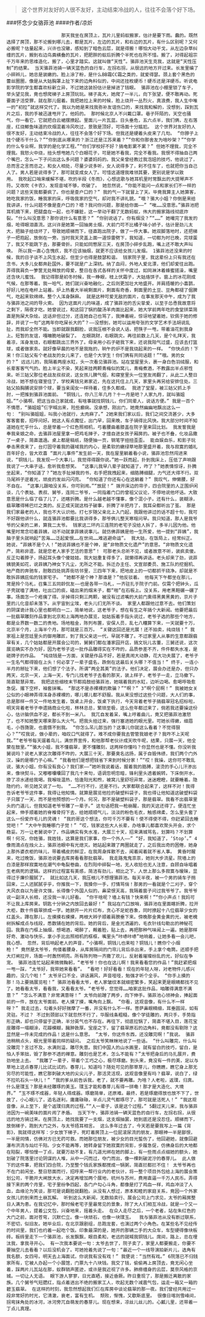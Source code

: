 > 这个世界对友好的人很不友好，主动结束冷战的人，往往不会落个好下场。

###怀念少女骆菲池
####作者/凉炘

						那天我坐在房顶上，瓦片儿里蚂蚁搬家，估计是要下雨。蠢的。既然选择了房顶，那不论搬到哪儿去，都是瓦片。左边的瓦片，和右边的瓦片，有什么区别呢？又何必搬呢？估量起来，兴许也没辙，感知到了暗色云层，就是得搬！哪怕大动干戈，从左边杂草纠缠的瓦片，搬到右边鸟粪横叠的瓦片，把肥胖的蚁后折腾个半死也在所不惜。搬了，对得起祖宗千万年来的思维造化，搬了，心里才踏实。这就叫做“天性”。骆菲池天生克我，这就是“天性压制”的结果。 当天骆菲池骑一辆天蓝色的自行车，左拐右拐，从很远的地方开过来。长发里编了小碎辫儿，她总是装嫩的。脸上涂了粉，是什么BB霜CC霜之类的，就爱得瑟。颈上套个黑色的蕾丝圈圈，像是从大姑胸罩上扯下来的边角料似的，中间还挂枚硬币！硬币还是洋硬币。听说电影学院的学生都喜欢标新立异，不过她这装扮估计是掉进了钱眼。 骆菲池在小棚里锁了车子，举头望见我，竟也想爬梯子上房顶玩玩。梯子高大，她爬了一半儿，向下张望，便不敢再动。死要面子活受罪，就在那儿倔着。我把她拉上来的时候，脸上烧开一丛烈火，真浪费，我人生中唯一的“初拉”就这样交代了。我以为她是来找我弥补友谊伤口的，来找我和解的，没想到，踩到瓦片之后，我的手被迅速甩开了。他妈的。 那时候北京人不兴戴口罩。巷子阡陌的，天空也骚气，你一看它，它就把白云裙摆撩起。里面儿一片瓦蓝。日头垂危，五六点半，我们俩，左右落座，红烧鲫鱼味道的炊烟混着冷风吹过，景致是顶好，可场面十分尴尬。 这个世界对友好的人很不友好，主动结束冷战的人，往往不会落个好下场。但我还是硬着头皮来了几句。 “你脖子上挂个硬币干什么？”“你到底从哪来的？浙江还是江苏来着？”“你和你那舍友为啥吵架？”“你学的什么专业啊，我学的是化学工程。”“你们学校好不好？搞电影累不累？” 但她不理我，完全不理我。我怒火中烧，扭头想甩她几个白眼花子，可是她不看我，完全不看我。我恨不得抽自己两个嘴巴，怎么一下子问出这么多问题？婆婆妈妈的。我父亲曾经教过我泡妞的技巧，他说过了，总而言之言而总之，和女人相处，尽量少说多听，女人说得多了，刹不住车了，也就把你当自己人了。男人若是说得多了，那可就变成女人了。可惜这道理我难领其要，更别说是学以致用。 我吹起口哨来缓解不堪，吹的半段《冬雨》，心想这歌与她耳机里时常飘出的大提琴声不符。又改吹《卡农》，发现音域不够，吹破了。 她忽然说，“你能不能问一点和家长们不一样的问题？这些天我都要疯了。你也是查户口的？” 我的气一下就冒上了天。毕竟我算主人她算客，她吃我家的饭，睡我家的床，呼吸我家的空气，却对我不讲礼貌。“哦？骆大小姐？你倒是来给我讲讲，什么问题不像是查户口的？嗯？我问你问题，那是给你面——” “唉……没意思。”骆菲池把耳机摘下来，把腿盘在一起，也不嫌脏，这一举动干翻了无数蚂蚁，伟大的搬家路线彻底炸裂。“什么叫没意思？那你说什么有意思？” “你别说话了。你有烟没？”“……” 她嘬完了我发的烟，呛得眼泪直流。这兴许是她第一回抽男士烟，大前门可不比橘子味小娇子，估计是劲儿太大，把脑子给烧坏了，导致她顺梯而下，径直跑出院子，做了一件大事。她双脚落地时，还把梯子一把抱起，放倒在一旁。当时我天灵盖上面一道惊雷劈下，我知道，一切都为时已晚，完球蛋了，我又不能跳下去，那要骨折。只能如同憋尿三天，在房顶小碎步乱跑，嘴上还不敢大声叫唤。 所以我一直心含愧疚，我不应该抽烟，就更不应该给女孩儿发烟。 1骆菲池还没来的时候，我的日子谈不上风生水起，但至少也得是鼓瑟和谐。 钱家院子里，我这辈份上只有我还在念书，大多儿女都奔赴国外，要不就是广上深杭。纳了血闷，外地人爱北漂，他们却爱往出跑。弄得我肩负一箩筐无处释放的母爱，整日在各式各样的关怀中度过，如同淋沐着蜂蜜搓澡，嘴里还含块儿蜜饯。 我记得那是初冬时候，我一睁眼，枝上伏霜子，大姑烙饼子。窗上的冰花刚成气候，在那等着。我一哈气，她们就兴奋地融化，之后则更加壮大地盛开。并肩捂暖的小喜鹊，好好儿地在电杆上站着。炉上热着大半碗剩面片，剩面有奇香，剩面里的土豆、豆角都褪了倔脾气，吃起来软绵绵。整个人浑身酥麻。 就是这种可爱无敌的面片，在事发那天中午，成为了我与骆菲池之间的导火索。 因为这面片儿的味道，成了骆菲池的舌尖挚爱，以至于怂恿我故意将之剩下，隔夜才吃。她曾说过，和这回了锅的酸汤羊肉面比起来，她大学前两年吃的食堂拼菜简直是狗屎大杂烩。这话非但过分，还连她自己也骂了，我捧着碗，惊讶地望着她，钦佩于她的修辞，并说了一句“这两年你吃屎长大的”？——没想到，她可以运用夸张的文学艺术手法胡说乱扯，而我却全然不能。当即就跟我翻脸，说我压根不会说人话，把筷子一甩，带着油花到我身上。短暂的友谊，嘎嘣脆地破裂了。 左眼跳财，右眼跳灾。再往前数上几天，是个礼拜天，我着凉，浑身发烧，右眼都跳出三界外了。母亲用小石子砸我下来，还说我阳气过盛，应该去打篮球，或者做家务。就好像早晨的地不是我拖的，晌午的炉不是我烧起来的一样。 “你快点的！下来！你三姑父有个老战友的女儿来了，也是个大学生！你们俩有共同话题！”“哦。男的女的？” 远远儿的，我隔着两座水缸，头一次看见骆菲池。站在堂屋里头，裹一身白色羽绒服，和长辈客客气气的。脸上半尘不染，笑起来挂两颗青梅似的窝儿，青梅煮酒，不教露出半点邪性来。听三姑父那位老战友叔叔说，这女孩儿脾气倔，和寝室里头一位室友闹翻了，从此二人整日冷战，她不想在寝室住了，学校离钱兄弟家近，先在这托住上几天，家里头再另给安排住处。三姑父拍胸脯说安排个球，要当亲闺女一样待着，住多久都成。 我进了堂屋，被三姑父抓上手肘，一把推到骆菲池面前。 “铜钱儿，你八三年几月？十一月是吧？人家九月，就叫骆姐姐。”“小骆啊，把这当自己家就成，有啥事就找铜钱儿，你们同辈人，说话方便。” 我是一百个不情愿，“骆姐姐”仨字喊出来，险些癫痫。没承想，刚出门，她竟然幽幽地飘出这么一句： “别叫骆姐姐，叫我小池就行，太肉麻了。” 2她来我们家以后，我们之间交流甚少，大多客客套套，招呼问好。她这人有点魔怔，出门早，回来晚，车子骑得比风快。我大部分时间不知道她在忙乎什么，总是举着一个红色照相机，弓着腰曲着膝盖在院子里来回比划。 我发誓我是奉我亲娘之命，去骆菲池屋里拿一把鸡毛掸子，才擅自进女孩子厢房的。被子也不叠，化妆品撒了一桌子，简直邋遢。桌上都是稿纸，随便抽一页，钢笔字扭扭歪歪。 能自娱自乐，和影子玩拳击黑夜来了，台灯固守着我的疆域我的内心，是柔软的嫩绿草地那里盛开着，我与寂寞的婚礼百年好合，皆大欢喜 “面片儿事件”发生前一天，我在屋里躺着看小说，骆菲池忽然闯进来说，“铜钱儿，我发现一个大事儿，我觉得得跟你说。”她一跃而起，扑到我床上，压低了声响跟我说了一大串子话，愈听我愈想笑。 “这事儿我早八辈子就知道了，咋了？”她表情惊讶，扑腾坐起来，“你知道了？”她左手扯掉我的书，右手把我拽起来，细胳膊细腿，力气还大得不行。双马尾辫子逆着光，顽皮的发丝闪闪亮。 “你知道了你还有心在这躺着？” 我叹气，伸懒腰，好不自在。 “这事儿跟咱没关系，你可别闹。”“放屁！” 拨开床边的帘子，四合院里的人正围炉闲谈，几个表姑、表叔、舅爷，连同二爷爷，一同指着门口的曾祖父议论，不停地说他坏话。大致意思是什么临了临了儿了，还瞎折腾。是什么越老越不懂事，像个混小子。还有什么，装糊涂，翡翠雕得稀巴烂之类的。反正成天就这档子破事，折腾了半把月了，我耳朵都听出了茧。 那是我们家最老的人，我也不大认识他。打七岁随父亲北上入门起，我跟他讲过的话不超十句，我可不好跟他讲什么，就连骆菲池都要比我讲得多，那爷俩儿整天寒暄问早。我只知道，那人是我爷爷的父亲的二弟，算我二太爷。 钱家这二环内三连院的老宅子没给人拆了，多半儿因为他。他嘴里时常念叨着菲姨，动不动就拿菲姨说事儿。就仿佛菲姨是他一生所爱，他一提到“菲姨”，我脑子里头就响起“苦海……泛起爱恨……在世间……难逃避命运”。 我大姑，在饭局上，经常纠正。她说，“菲姨不是个人！”她说菲姨也不是个神，是“非物质文化遗产”的意思。“非物质文化遗产，简称非遗，就是您老人家手艺活的意思”！ 可那老头总听不见，或者故意不听，装疯卖傻。反正勾着脖子，扬起耳头像个傻娃娃。我大姑重复得多了，就懒得再讲话。老头却来了劲，说菲姨貌美如花，说菲姨乃神女下凡尘，无所之不能。拆迁办主任、文宣部委员、施工队的挖掘机、地产商的奔驰车，胆敢四处挑弄街坊邻里，三四年下来，把地皮上的一切都抓干挠净。却就是不敢拆菲姨庇佑的钱家宅子。 “她都不是个神？那谁是？”他反驳着。 他每天下午都坐在那儿，常是拎个马札，召集三五同龄侃友——也是各带一马札，一齐驻扎于院子门前。仅需个把钟头，瓜子壳就嗑了满地，吐出口的痰，磕出来的烟末子，都“啪”在石板上。没关系，用老黑鞋碾一碾了事。场面怎一个疮痍了得。牙掉得只剩三两颗，被没有过滤嘴的大前门熏得黑黄黑黄的，京片子里的儿化音却未落下。从宇宙到尘埃，老头儿们无所不谈。 家里人都跟他过意不去。他们策划的阴谋诡计我心里也都明白一二，简单地说，这老爷子，想在有生之年搞个大新闻。他要把最后一批翡翠雕刻作品拿到北京和上海两地办展览，姑姑扳着手指头说过，老爷子选的那些个地方，都是业界数一数二的贵地。场地租金，陈列布置，安保人员，乱七八糟算下来，一天就要十万，北京半个月，上海半个月，那可就是三百万。 “关键这回还是光展！还不拍卖，纯烧钱！” 我家祖上是宫廷里头的御用雕匠，到了我父亲这一代，早就不雕了。不过家里人从事的生意都跟翡翠有关，几个姑姑都是开展会公司的，舅舅们都在潘家园开店，搞文玩儿古董，三舅还说，这次展览确实不办为好，因为老爷子这一批作品雕得实在不咋的，品质参差不齐，件件都失水准，是砸牌子的作品。 “纯烧钱是一方面，关键是作品不好，若是真闹大动静，花大功夫展了，老爷子一生名气都得毁在上头！何必享了一辈子盛名，跌倒在这最后关头哪？不值当！” 终于，一连小半月的掰扯下来，他们想了个法子。所谓“两全其美”的法子。他们决定，展会办还是办，但只办两天，北京一天，上海一天，专门儿找老爷子去看的那天，装上样子，老爷子一走，立马撤下。简直聪慧异常。 我把这些细枝末节都捣鼓给骆菲池，她端着我的水缸，边听边喝。愈喝呼吸愈急促。撂下空杯，袖套抹嘴。 “那这不是赤裸裸的欺骗？”“啊？” 3“啊个屁啊！” 我被她女关公似的小眼神弄得浑身赤裸裸的，哪儿哪儿都不舒服。我从来没想过这些个问题，大人们的事，总是那样一件又一件地发生着，饭桌上开会，饭桌下执行，今天背着老爷子搞翡翠冠名招标啦，明天背着老爷子申遗搞商业化啦，林林总总，繁琐至极，这么些年都过来了，倘若我还要操这份心，估计脑供血不足，都长不到一米八。 我兀自发着呆，嘴上哼着曲儿，竟又把骆菲池激怒了，也不知她整天哪来那么大火气。把我头扭过来，强行塞进她的眼光里。可她长得嫩，细眉毛，小唇旖旎，也震慑不到我。 “你怎么吊儿郎当的？这事儿你就这么看着？不觉得狠心？”“哎我说，做小辈的，咱叹口气就得了。难不成你要我去管管我娘老子？我咋不上天呢我。”“老爷爷每天遛着鸟儿，满世界宣传，和他那帮老伙计成天吹牛呢，结果，只展一天，他全蒙在鼓里。”“骆大小姐，我不懂翡翠，更不懂雕刻，这两样你懂吗？你显然也是不懂。你没听我舅说吗？说老人家这次雕得不咋的，大展三十天，那要臭名远扬，属于自毁伟绩，我们两个门外汉，操的是哪门子心嘛。” “我看他们是想把钱省下来到时候分家！”“哎！我操，这你可不敢乱说，骆大小姐，你有没有良心？我们家——”她听我说着话，握着我的胳膊，滚烫的手心儿汗渗出来，像块熨斗。又嘟嘟囔囔回了我几十来句，语调忽明忽暗，锋利里头透着婉转。下床倒开水，掺了凉水递给我喝。我喉咙温热，恰逢阳光和煦，被窝儿里舒坦异常，迷迷瞪瞪，就要睡着。隐隐约约，听见她又说了一句。 “……不行不行，还是不行。大家都联合起来了，这样不对！我得告诉老爷爷这件事，我得让他知情。就算是展览他捡的破塑料袋子，我也得让他知道这破塑料袋子只展了一天，而不是他预想的一个月。何况，那不是破塑料袋子，那是翡翠。我看不出翡翠里头的门道儿，但我知道老爷爷雕了一辈子。” 这句话把我一枪崩醒，我的天这还得了。便连忙坐起来，伸手顺着她的脊椎骨捋下去，给她顺顺气儿，淡淡的粉色毛衣，触感绵柔，怎么里头套了这么一份爱炸毛儿的灵魂！ “我的哥这个想法，你可千万不要有！使不得使不得，你赶紧回去睡觉吧！” “大中午我睡哪门子觉！” “哎，钱家这些大人长辈，办啥事儿都喜欢聚头开会，求个稳妥。万一让老舅说中了，作品确实有失水准，大展三十天，招来满城骂名，划算吗？不划算啊！何况，你姓骆，我姓钱，这算是我们家事，你一个外人——” “好，我知道了，‘Stop’。” 4像雨滴点在烛火上，骆菲池眼中有光熄灭。她站起来踱了两圈就走了，之后我出奇的困倦，她身上那外婆衣柜的味儿，带着橘皮的鲜涩，在我周身挥散不去，闻着闻着就不省人事。 黄昏时醒来，吃过晚饭，骆菲池说要去库房看看那批翡翠。 我走路鬼鬼祟祟，她则大步流星。院墙上的白漆是那样寂寞地在潮气中龟裂卷曲，在烈阳中碎裂一地，无人收拾也无人注意，自顾自咏唱着生老病死的逻辑。这样的过程富有美感，简洁有劲儿，相比之下，人世上那么多寂寞与暧昧，显得过于廉价腥腻了。 就比如这几天，我压根儿不想理骆菲池。每天半夜，被一个男的骑车子捎回来，二人还腻腻乎乎，你推我一下，我搡你一手，打情骂俏！那男的一看就是个二刈子，穿个大风衣自以为是许文强，长得像个外国人似的，鼻梁恨天高，我隔着窗子问过我爷爷了。我爷爷说一副洋人长相，还没我一半儿好看。 “你干啥呢？墙上有钱？快来啊！”“你小声点！我妈可不让我上库房来。钥匙十分钟之内放回去最好！” 我站在门口放哨，骆菲池在里面瞎折腾，拉开大柜，数十件翡翠排成一字。她掀开一片片红布，贪心不足蛇吞象，同时撩起十八位翡翠少女的红盖头。蹲在那儿，左摸摸右摸摸，两根大辫子顺着肩膀垂下来。傍晚那金黄金黄的光，被老槐树拆解成点与线段，悉数铺在她的背后。她的背后，是金光洒遍的，毛衣针线勾勒出的神秘花园。我靠在门框上抽烟，想喝酒，喝醉了，觍着脸，贴上去，再把那种气味闻上一遍。她是那样好奇、激动与快乐，拿小手比出照相机的框框，嘴里头“咔哧咔哧”地响着，让她多看一会儿吧，我心想。 忽然，背后响起老人的声音，“小骆啊，铜钱儿也来啦？铜钱儿！瞧你个小烟枪！” 竟然是太爷爷，佝偻着腰身，从库房隔间的门帘儿背后杀出来，手上拿个电筒。还顺手把大灯闸拉开，场面一时轰然明亮。所有陈列物一齐撒了欢儿，反射着璀璨纷乱的光，好似在争宠。 骆菲池连忙站起来微微鞠躬，“老爷爷！你也在这儿啊！我来看看您的作品！”我赶紧把烟一甩一踩，“太爷好，我带她来看看”。 “看吧！好好看看！现在的年轻人呀，对老物件儿感兴趣的，没几个啦！” 太爷牙口不全，讲话漏风，声音哑哑，勉强才听个全乎。 “你手上摸的那！马上要搞展览啦！” 骆菲池看看太爷，老人家皱纹本就细密繁多，笑起来更是眼睛都找不见了。她看看太爷，看看我，又看看太爷。“老爷爷，您觉得……咱家这批作品，咱雕得满意不满意？” “怎么不满意？非常满意呀！” 太爷向前蹭了两步，向下伸手。骆菲池心领神会，捧起面前的一件，放在太爷面前。老人摸了摸，嘴角向上飘。 “你看，这观音像，有什么不一样呀？” 我走过去，勾着头好好揣摩了一番，并没有什么不一样。菩萨鼻眼精细，耳垂圆润，如有灵驻。不过？ 不过到颈部以下就忽然不行了，华服线条粗糙，像个学徒雕的，两只手，手势指形正确，却也只停留于正确，半分英气也不存在。再往下，彻底拉锅了，简直不堪入目，莲花宝座雕得一塌糊涂，花瓣模糊，臃肿敦厚。宝座之下，留了翡翠原石的边角料，竟都没有剔除？这显然是一件未完成的作品！这是什么意思。 “太爷，你这件东西，还没雕完啊！”我说。 骆菲池稍稍点头，眼光里带着同样的疑问。 之后太爷笑眯眯地说了一些话。 “什么叫雕完，什么叫没雕完？言过不及，水满则溢，雕尽失意。我们中国人的山水画里，就有留白的技巧，留白，是怕人手笨拙，毁了那参不透的禅意。雕刻也是艺术，怎么不能有？”太爷把身后的马扎展开，费劲地坐上去。 “我雕了一辈子，带着个工巧之心，极尽琢磨。到头来，竟没有一件的美，足以与草地上这点春芽儿比试比试的。春芽儿，知道吗？随处可见的那草芽儿，你瞧瞧，瞧它身上那无穷尽的可能性，瞧它那刺破大地的尖尖儿子，那活灵活现，这观音像里有吗？翡翠，说白了，绿不拉叽石头一块儿！” “我的爹从前告诉我，老了，就不要再雕。为啥？人老啦，返璞，归真。什么是璞玉？那是未经雕琢的美玉。璞玉才能和春芽儿有得一拼嘞！那才是大造化、大境界。” “玉不琢不成器，年轻人得成器。琢磨简单，还原难。最终，若是琢磨得放也放不下了，世故了，小心眼儿了，追名逐利，庸庸碌碌，半点儿灵气都琢尽了，那可就是活死人！” “我这观音像，从上至下，是个返璞归真的过程。”“人一辈子，该是这个过程。” 5翻过天儿来，我与骆菲池因为一碗美味的面片闹了矛盾。 当天下午，骆菲池骑一辆天蓝色的自行车，左拐右拐，从很远的地方骑过来。在房顶上，她找我要了一支烟，这支烟抽罢，她到底还是没忍住。顺梯而下，放倒梯子，跑到大门之外，与太爷捂耳相言。 这么多年过去了，今天若是要我写上一篇《背影》，我就得这样写：少女放下梯子，死盯着房顶上一位屁滚尿流的朋友，那眼神一半是鄙恨，一半是同情，仿佛对方已无药可救。而她那位朋友，被少女的目光蜇伤了，他回避她，就像回避瀑布洪流与灿烂千阳。少女不能再等，她转身留下她寂寞的背影，步履急促，仿佛身后的大地都在陷裂，哪怕慢一丁点，就要万劫不复。有几道光绑在她的脚上，有一些雨点点缀她的额头，她划破了院落里讨论阴谋的人堆，从中一闪而过，夺门而出，像一棵刺破泥泞的春芽儿。 此人做下的这件事，把我们四合院，乃至整个钱氏家族都搅成一锅粥，简直拦都拦不住！ 太爷爷再也不在门前闲坐，整日怒面而行，招呼来一帮行业内的老伙计，将一整个项目外包给上海的展会策划公司，干脆开大闸放大水，决定再增加两个展地，杭州与苏州，费用直逼一千万人民币。弄得接下来的两个月里，宅子里纷争四起，各门户勾心斗角，都像是打了鸡血一样，鸡血冲淡了人血，血缘沦为笑谈，那可是说翻脸就翻脸。从没有人想过，原本和睦的家庭关系，竟因一个外家女孩儿的到来而土崩瓦解。 听到这么大新闻，无数拍卖行、展会公司上门求见，太爷的厢房整日人满为患。在我记忆中，那时候老宅子里最常见的景象，除了大人们相互冷战，就是一个又一个中年男人，提着公文包，兴奋地来，摇着头走。 在众人走尽之后，一个老者，站在朱红色的大门之前，面对苍穹，沉默伫立。像一块顽石，也像一块璞玉。  我与骆菲池从没有断过联系，不密切，似旧友。她毕业后，在北京跟剧组，总跑龙套，也演过两个小角色。在某些名不见经传的时间里，我们也约着一起吃个饭。印象最深的是，她开的那辆二手的大众车，车型硬得像块板砖。板砖里走下一个骆菲池，长发飘飘，眼目柔和，老远的就喊我铜钱儿。席间，路上，总在埋汰我，拿我寻开心。 有一次我本要说一句：太爷去世了，院子卖了，家里人都要搬走，你要不要抽空儿去看看？以后没机会了。可她抢着先说了一句：“最近一个一线导演拍新片儿，选角有我名额，女四号。明天去上海面试，你说我有没有戏！” 我便说：“当然有戏。” 6院落已不归钱家所有，它被人办起一个小展馆，门票九十八块钱。我交了钱，偷偷再上房顶去，竟无闲心坐着，踩两片儿瓦站在那，蚁群销声匿迹，或许是我近视了许多。肺痨缠身的云层，莫奈风格的京城。一切让人无语。 眼下游人寥寥，日光直晒，接近昏厥。昨日重现了，那是搬迁离散的家族。几个舅爷气短腮红，指点着进出不绝的搬家工人，吹起无数个减震气包，运走一箱又一箱的碧玉翡翠。 在这样的时刻，我忽然想起我们仨在库房中谈论翡翠的那一夜。我们曾经共用过一段非常好的时光，它清澈，衰老，富有生机。 颓败，惭愧，又歇斯底里。 很像日喀则雪峰间，拐弯抹角处的冰河，冰河旁兀自萌发的春芽儿。现在想来，凉丝儿丝儿的。心瓤儿里，还带着一丁点儿真理。			  		